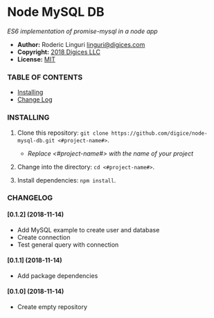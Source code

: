 # Node MySQL DB #

_ES6 implementation of promise-mysql in a node app_

- **Author:** Roderic Linguri <linguri@digices.com>
- **Copyright:** [2018 Digices LLC](https://digices.com)
- **License:** [MIT](LICENSE)

### TABLE OF CONTENTS ###

- [Installing](#installing)
- [Change Log](#changelog)

### <a name="installing">INSTALLING</a> ###

1. Clone this repository: `git clone https://github.com/digice/node-mysql-db.git <#project-name#>`.

   - _Replace <#project-name#> with the name of your project_

2. Change into the directory: `cd <#project-name#>`.

3. Install dependencies: `npm install`.

### <a name="changelog">CHANGELOG</a> ###

#### [0.1.2] (2018-11-14) ####

- Add MySQL example to create user and database
- Create connection
- Test general query with connection

#### [0.1.1] (2018-11-14) ####

- Add package dependencies

#### [0.1.0] (2018-11-14) ####

- Create empty repository
